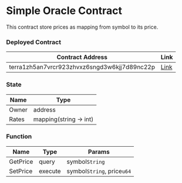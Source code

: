 # Simple Oracle Contract

This contract store prices as mapping from symbol to its price.

### Deployed Contract

| Contract Address      | Link |
| ----------- | ----------- |
| terra1zh5an7vrcr923zhvxz6sngd3w6kjj7d89nc22p| [Link](https://finder.terra.money/testnet/address/terra1zh5an7vrcr923zhvxz6sngd3w6kjj7d89nc22p)       |

### State

| Name      | Type |
| ----------- | ----------- |
|   Owner    |     address   |
|   Rates    |    mapping(string -> int)    |

### Function

| Name      | Type | Params|
| ----------- | ----------- |----------- |
|   GetPrice    |    query    | symbol`String` |
|   SetPrice    |    execute  | symbol`String`, price`u64` |
